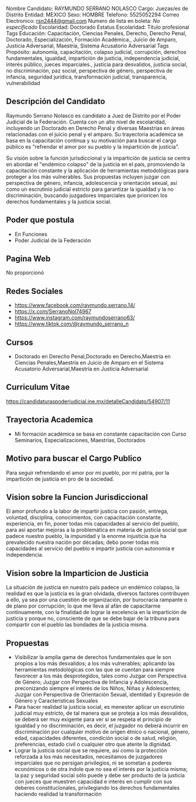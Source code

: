 Nombre Candidato: RAYMUNDO SERRANO NOLASCO
Cargo: Juezas/es de Distrito
Entidad: MEXICO
Sexo: HOMBRE
Telefono: 5525052294
Correo Electronico: rsn2444@gmail.com
Numero de lista en boleta: *No especificado*
Escolaridad: Doctorado
Estatus Escolaridad: Título profesional
Tags Educación: Capacitación, Ciencias Penales, Derecho, Derecho Penal, Doctorado, Especialización, Formación Académica., Juicio de Amparo, Justicia Adversarial, Maestría, Sistema Acusatorio Adversarial
Tags Propósito: autonomía, capacitación, colapso judicial, corrupción, derechos fundamentales, igualdad, impartición de justicia, independencia judicial, interés público, jueces imparciales., justicia para desvalidos, justicia social, no discriminación, paz social, perspectiva de género, perspectiva de infancia, seguridad jurídica, transformación judicial, transparencia, vulnerabilidad


## Descripción del Candidato 

Raymundo Serrano Nolasco es candidato a Juez de Distrito por el Poder Judicial de la Federación. Cuenta con un alto nivel de escolaridad, incluyendo un Doctorado en Derecho Penal y diversas Maestrías en áreas relacionadas con el juicio penal y el amparo. Su trayectoria académica se basa en la capacitación continua y su motivación para buscar el cargo público es "refrendar el amor por su pueblo y la impartición de justicia".

Su visión sobre la función jurisdiccional y la impartición de justicia se centra en abordar el "endémico colapso" de la justicia en el país, promoviendo la capacitación constante y la aplicación de herramientas metodológicas para proteger a los más vulnerables. Sus propuestas incluyen juzgar con perspectiva de género, infancia, adolescencia y orientación sexual, así como un escrutinio judicial estricto para garantizar la igualdad y la no discriminación, buscando juzgadores imparciales que prioricen los derechos fundamentales y la justicia social.


## Poder que postula

- En Funciones
- Poder Judicial de la Federación


## Pagina Web

No proporcionó


## Redes Sociales

- https://www.facebook.com/raymundo.serrano.14/
- https://x.com/SerranoNol74967
- https://www.instagram.com/raymundoserrano63/
- https://www.tiktok.com/@raymundo_serrano_n


## Cursos

- Doctorado en Derecho Penal,Doctorado en Derecho,Maestría en Ciencias Penales,Maestría en Juicio de Amparo en el Sistema Acusatorio Adversarial,Maestría en Justicia Adversarial


## Curriculum Vitae

https://candidaturaspoderjudicial.ine.mx/detalleCandidato/54907/11


## Trayectoria Academica

- Mi formación académica se basa en constante capacitación con Curso Seminarios, Especializaciones, Maestrías, Doctorados


## Motivo para buscar el Cargo Publico

Para seguir refrendando el amor por mi pueblo, por mi patria, por la impartición de justicia en pro de la sociedad.


## Vision sobre la Funcion Jurisdiccional

El amor profundo a la labor de impartir justicia con pasión, entrega, voluntad, disciplina, conocimientos, con capacitación constante, experiencia, en fin, poner todas mis capacidades al servicio del pueblo, para así aportar mejoras a la problemática en materia de justicia social que padece nuestro pueblo, la impunidad y la enorme injusticia que ha prevalecido nuestra nación por décadas; debo poner todas mis capacidades al servicio del pueblo e impartir justicia con autonomía e independencia.


## Vision sobre la Imparticion de Justicia

La situación de justicia en nuestro país padece un endémico colapso, la realidad es que la justicia es la gran olvidada, diversos factores contribuyen a ello, ya sea por una cuestión de organización, por burocracia rampante o de plano por corrupción; lo que me lleva al afán de capacitarme continuamente, con la finalidad de lograr la excelencia en la impartición de justicia y porque no, consciente de que se debe bajar de la tribuna para compartir con el pueblo las bondades de la justicia misma.


## Propuestas

- Visibilizar la amplia gama de derechos fundamentales que le son propios a los más desvalidos; a los más vulnerables; aplicando las herramientas metodológicas con las que se cuentan para siempre favorecer a los más desprotegidos, tales como Juzgar con Perspectiva de Género; Juzgar con Perspectiva de Infancia y Adolescencia, preconizando siempre el interés de los Niños, Niñas y Adolescentes; Juzgar con Perspectiva de Orientación Sexual, identidad y Expresión de Género y Características Sexuales
- Para hacer realidad la justicia social, es menester aplicar un escrutinio judicial muy estricto, de tal manera que se proteja a los más desvalidos, se deberá ser muy exigente para ver si se respeta el principio de igualdad y no discriminación, es decir, el juzgador no deberá incurrir en discriminación por cualquier motivo de origen étnico o nacional, género, edad, capacidades diferentes, condición social o de salud, religión, preferencias, estado civil o cualquier otro que atente la dignidad.
- Lograr la justicia social que se requiere, así como la protección reforzada a los más necesitados, necesitamos de juzgadores imparciales que no persigan privilegios, ni se sometan a poderes económicos o de otra índole que no sea el interés por la justicia misma; la paz y seguridad social sólo puede y debe ser producto de la justicia con jueces que muestren capacidad e interés en cumplir con sus deberes constitucionales, privilegiando los derechos fundamentales haciendo realidad la transformación

